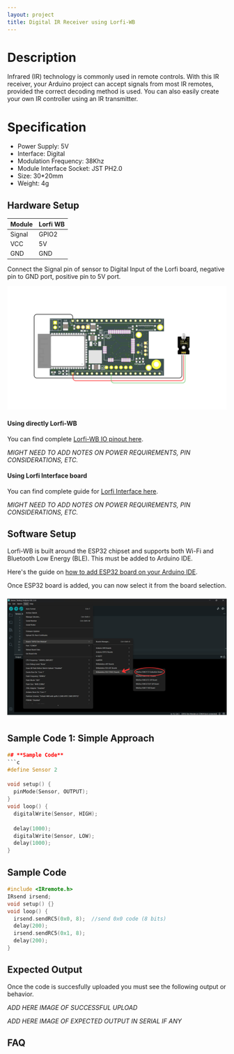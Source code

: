 ```yaml
---
layout: project
title: Digital IR Receiver using Lorfi-WB
---
```


# Description

Infrared (IR) technology is commonly used in remote controls. With this IR receiver, your Arduino project can accept signals from most IR remotes, provided the correct decoding method is used. You can also easily create your own IR controller using an IR transmitter.

# Specification

- Power Supply: 5V
- Interface: Digital
- Modulation Frequency: 38Khz
- Module Interface Socket: JST PH2.0
- Size: 30*20mm
- Weight: 4g

## Hardware Setup 

|     Module    |   Lorfi WB  |
|---------------|-------------|
| Signal        | GPIO2       |
| VCC           | 5V          |
| GND           | GND         |

Connect the Signal pin of sensor to Digital Input of the Lorfi board, negative pin to GND port, positive pin to 5V port.

<p style="text-align: center;">
  <img src="\assets\Images\LORFI_Components\Lorfi-WB_Modules\7.png" alt="Centered Image" width="900" />
</p>

#### Using directly Lorfi-WB

You can find complete <a href="/docs/Hardware_Guide.html">Lorfi-WB IO pinout here</a>.

*MIGHT NEED TO ADD NOTES ON POWER REQUIREMENTS, PIN CONSIDERATIONS, ETC.*

#### Using Lorfi Interface board

You can find complete guide for <a href="/docs/Hardware_Guide.html">Lorfi Interface here</a>.

*MIGHT NEED TO ADD NOTES ON POWER REQUIREMENTS, PIN CONSIDERATIONS, ETC.*

## Software Setup

Lorfi-WB is built around the ESP32 chipset and supports both Wi-Fi and Bluetooth Low Energy (BLE). This must be added to Arduino IDE.

Here's the guide on <a href="/docs/Software_Guide.html">how to add ESP32 board on your Arduino IDE</a>.

Once ESP32 board is added, you can now select it from the board selection.

<p style="text-align: center;">
  <img src="\assets\Images\LORFI_Components\Software-Guide_Images\Software_Guide4.png" alt="Centered Image" width="900" />
</p>

## **Sample Code 1: Simple Approach**
```c
## **Sample Code**
```c
#define Sensor 2

void setup() {
  pinMode(Sensor, OUTPUT);
}
void loop() {
  digitalWrite(Sensor, HIGH);

  delay(1000);
  digitalWrite(Sensor, LOW);
  delay(1000);
}
```

## **Sample Code**
```c
#include <IRremote.h>
IRsend irsend;
void setup() {}
void loop() {
  irsend.sendRC5(0x0, 8);  //send 0x0 code (8 bits)
  delay(200);
  irsend.sendRC5(0x1, 8);
  delay(200);
}
```

## Expected Output

Once the code is succesfully uploaded you must see the following output or behavior.

*ADD HERE IMAGE OF SUCCESSFUL UPLOAD*

*ADD HERE IMAGE OF EXPECTED OUTPUT IN SERIAL IF ANY*

## FAQ

